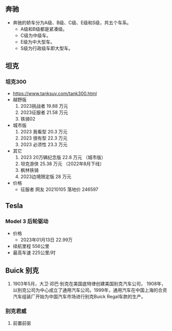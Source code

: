 ## 奔驰
- 奔驰的轿车分为A级、B级、C级、E级和S级，共五个车系。
    - A级和B级都是紧凑级。
    - C级为中级车。
    - E级为中大型车。
    - S级为行政级车即大型车。


## 坦克
### 坦克300
- https://www.tanksuv.com/tank300.html
- 越野版
    1. 2023挑战者 19.88 万元
    2. 2023征服者 21.58 万元
    3. 铁骑02
- 城市版
    1. 2023 我看型 20.3 万元
    2. 2023 很有型 22.3 万元
    3. 2023 必须性 23.3 万元
- 其它
    1. 2023 20万辆纪念版 22.8 万元 （城市版）
    2. 坦克游侠 25.38 万元 （2022年8月下线）
    3. 枫林铁骑 
    4. 2023边境限定版 28 万元
- 价格
    - 征服者 网友 20210105 落地价 246597


## Tesla
### Model 3 后轮驱动
- 价格
    - 2023年01月13日 22.99万 
- 续航里程 556公里
- 最高车速 225公里/时

## Buick 别克
1. 1903年5月，大卫·邓巴·别克在美国底特律创建美国别克汽车公司， 1908年，以别克公司为中心成立了通用汽车公司。1999年，通用汽车在中国上海的合资汽车组装厂开始为中国汽车市场进行别克Buick Regal车款的生产。
### 别克君威
1. 前置前驱